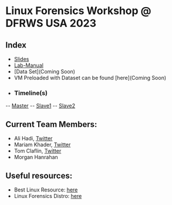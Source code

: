 # Linux Forensics Workshop @ DFRWS USA 2023

## Index
- [Slides](https://github.com/ashemery/LinuxForensics/blob/master/Workshops/DFRWS_USA_2023/Linux-Forensics-Workshop-Slides.pdf)
- [Lab-Manual](https://github.com/ashemery/LinuxForensics/blob/master/Workshops/DFRWS_USA_2023/Linux-Forensics-Workshop-Manual.pdf)
- [Data Set](Coming Soon)
- VM Preloaded with Dataset can be found [here](Coming Soon)
- ### Timeline(s)
-- [Master](https://github.com/ashemery/LinuxForensics/blob/master/Workshops/DFRWS_USA_2023/master.csv)
-- [Slave1](https://github.com/ashemery/LinuxForensics/blob/master/Workshops/DFRWS_USA_2023/slave1.csv)
-- [Slave2](https://github.com/ashemery/LinuxForensics/blob/master/Workshops/DFRWS_USA_2023/slave2.csv)


## Current Team Members:
- Ali Hadi, [Twitter](https://twitter.com/binaryz0ne)
- Mariam Khader, [Twitter](https://twitter.com/maryst33d)
- Tom Claflin, [Twitter](https://twitter.com/_cyberyom)
- Morgan Hanrahan

## Useful resources:
- Best Linux Resource: [here](https://man7.org/tlpi/index.html)
- Linux Forensics Distro: [here](https://tsurugi-linux.org/)

